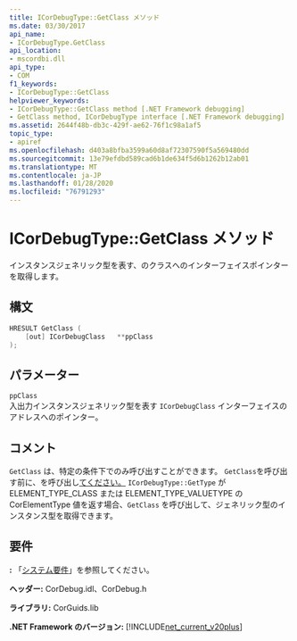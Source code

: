 ```yaml
---
title: ICorDebugType::GetClass メソッド
ms.date: 03/30/2017
api_name:
- ICorDebugType.GetClass
api_location:
- mscordbi.dll
api_type:
- COM
f1_keywords:
- ICorDebugType::GetClass
helpviewer_keywords:
- ICorDebugType::GetClass method [.NET Framework debugging]
- GetClass method, ICorDebugType interface [.NET Framework debugging]
ms.assetid: 2644f48b-db3c-429f-ae62-76f1c98a1af5
topic_type:
- apiref
ms.openlocfilehash: d403a8bfba3599a60d8af72307590f5a569480dd
ms.sourcegitcommit: 13e79efdbd589cad6b1de634f5d6b1262b12ab01
ms.translationtype: MT
ms.contentlocale: ja-JP
ms.lasthandoff: 01/28/2020
ms.locfileid: "76791293"
---
```

# <a name="icordebugtypegetclass-method"></a>ICorDebugType::GetClass メソッド
インスタンスジェネリック型を表す、のクラスへのインターフェイスポインターを取得します。  
  
## <a name="syntax"></a>構文  
  
```cpp  
HRESULT GetClass (  
    [out] ICorDebugClass   **ppClass  
);  
```  
  
## <a name="parameters"></a>パラメーター  
 `ppClass`  
 入出力インスタンスジェネリック型を表す `ICorDebugClass` インターフェイスのアドレスへのポインター。  
  
## <a name="remarks"></a>コメント  
 `GetClass` は、特定の条件下でのみ呼び出すことができます。 `GetClass`を呼び出す前に、を呼び出し[てください。](icordebugtype-gettype-method.md) `ICorDebugType::GetType` が ELEMENT_TYPE_CLASS または ELEMENT_TYPE_VALUETYPE の CorElementType 値を返す場合、`GetClass` を呼び出して、ジェネリック型のインスタンス型を取得できます。  
  
## <a name="requirements"></a>要件  
 **:** 「[システム要件](../../../../docs/framework/get-started/system-requirements.md)」を参照してください。  
  
 **ヘッダー:** CorDebug.idl、CorDebug.h  
  
 **ライブラリ:** CorGuids.lib  
  
 **.NET Framework のバージョン:** [!INCLUDE[net_current_v20plus](../../../../includes/net-current-v20plus-md.md)]
